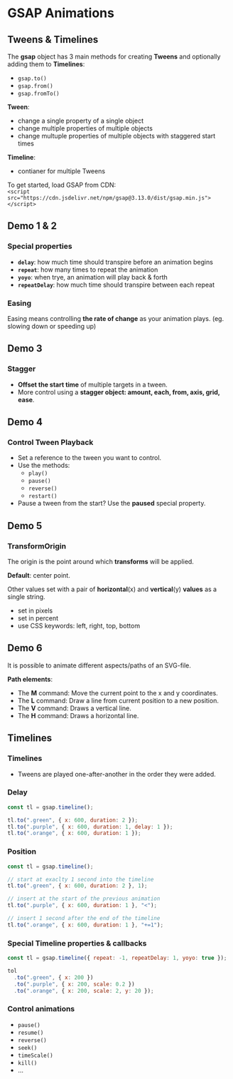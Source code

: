 # GSAP Animations

## Tweens & Timelines

The **gsap** object has 3 main methods for creating **Tweens** and optionally adding them to **Timelines**:

- `gsap.to()`
- `gsap.from()`
- `gsap.fromTo()`

**Tween**:

- change a single property of a single object
- change multiple properties of multiple objects
- change multuple properties of multiple objects with staggered start times

**Timeline**:

- contianer for multiple Tweens

To get started, load GSAP from CDN:<br />
`<script src="https://cdn.jsdelivr.net/npm/gsap@3.13.0/dist/gsap.min.js"></script>`

## Demo 1 & 2

### Special properties

- **`delay`**: how much time should transpire before an animation begins
- **`repeat`**: how many times to repeat the animation
- **`yoyo`**: when trye, an animation will play back & forth
- **`repeatDelay`**: how much time should transpire between each repeat

### Easing

Easing means controlling **the rate of change** as your animation plays. (eg. slowing down or speeding up)

## Demo 3

### Stagger

- **Offset the start time** of multiple targets in a tween.
- More control using a **stagger object: amount, each, from, axis, grid, ease**.

## Demo 4

### Control Tween Playback

- Set a reference to the tween you want to control.
- Use the methods:
  - `play()`
  - `pause()`
  - `reverse()`
  - `restart()`
- Pause a tween from the start? Use the **paused** special property.

## Demo 5

### TransformOrigin

The origin is the point around which **transforms** will be applied.

**Default**: center point.

Other values set with a pair of **horizontal**(x) and **vertical**(y) **values** as a single string.

- set in pixels
- set in percent
- use CSS keywords: left, right, top, bottom

## Demo 6

It is possible to animate different aspects/paths of an SVG-file.

**Path elements**:

- The **M** command: Move the current point to the x and y coordinates.
- The **L** command: Draw a line from current position to a new position.
- The **V** command: Draws a vertical line.
- The **H** command: Draws a horizontal line.

## Timelines

### Timelines

- Tweens are played one-after-another in the order they were added.

### Delay

```js
const tl = gsap.timeline();

tl.to(".green", { x: 600, duration: 2 });
tl.to(".purple", { x: 600, duration: 1, delay: 1 });
tl.to(".orange", { x: 600, duration: 1 });
```

### Position

```js
const tl = gsap.timeline();

// start at exaclty 1 second into the timeline
tl.to(".green", { x: 600, duration: 2 }, 1);

// insert at the start of the previous animation
tl.to(".purple", { x: 600, duration: 1 }, "<");

// insert 1 second after the end of the timeline
tl.to(".orange", { x: 600, duration: 1 }, "+=1");
```

### Special Timeline properties & callbacks

```js
const tl = gsap.timeline({ repeat: -1, repeatDelay: 1, yoyo: true });

tol
  .to(".green", { x: 200 })
  .to(".purple", { x: 200, scale: 0.2 })
  .to(".orange", { x: 200, scale: 2, y: 20 });
```

### Control animations

- `pause()`
- `resume()`
- `reverse()`
- `seek()`
- `timeScale()`
- `kill()`
- ...